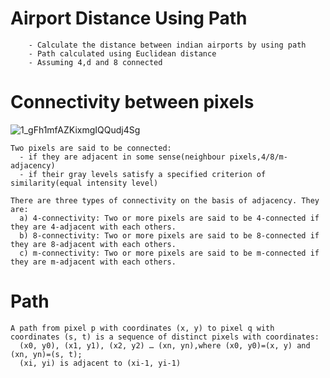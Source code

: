# Airport Distance Using Path

        - Calculate the distance between indian airports by using path 
        - Path calculated using Euclidean distance
        - Assuming 4,d and 8 connected
     
# Connectivity between pixels

![1_gFh1mfAZKixmgIQQudj4Sg](https://user-images.githubusercontent.com/20265851/139598091-0e767948-2422-4180-b2d8-6cd1c609fc6f.png)

    Two pixels are said to be connected:
      - if they are adjacent in some sense(neighbour pixels,4/8/m-adjacency)
      - if their gray levels satisfy a specified criterion of similarity(equal intensity level)
      
    There are three types of connectivity on the basis of adjacency. They are:
      a) 4-connectivity: Two or more pixels are said to be 4-connected if they are 4-adjacent with each others.
      b) 8-connectivity: Two or more pixels are said to be 8-connected if they are 8-adjacent with each others.
      c) m-connectivity: Two or more pixels are said to be m-connected if they are m-adjacent with each others.

# Path

    A path from pixel p with coordinates (x, y) to pixel q with coordinates (s, t) is a sequence of distinct pixels with coordinates:
      (x0, y0), (x1, y1), (x2, y2) … (xn, yn),where (x0, y0)=(x, y) and (xn, yn)=(s, t);
      (xi, yi) is adjacent to (xi-1, yi-1)
